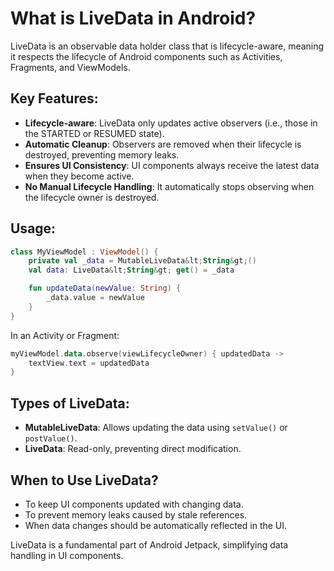 # What is LiveData in Android?

LiveData is an observable data holder class that is lifecycle-aware, meaning it respects the lifecycle of Android components such as Activities, Fragments, and ViewModels. 

## Key Features:
- **Lifecycle-aware**: LiveData only updates active observers (i.e., those in the STARTED or RESUMED state).
- **Automatic Cleanup**: Observers are removed when their lifecycle is destroyed, preventing memory leaks.
- **Ensures UI Consistency**: UI components always receive the latest data when they become active.
- **No Manual Lifecycle Handling**: It automatically stops observing when the lifecycle owner is destroyed.

## Usage:
```kotlin
class MyViewModel : ViewModel() {
    private val _data = MutableLiveData&lt;String&gt;()
    val data: LiveData&lt;String&gt; get() = _data

    fun updateData(newValue: String) {
        _data.value = newValue
    }
}
```

In an Activity or Fragment:
```kotlin
myViewModel.data.observe(viewLifecycleOwner) { updatedData ->
    textView.text = updatedData
}
```

## Types of LiveData:
- **MutableLiveData**: Allows updating the data using `setValue()` or `postValue()`.
- **LiveData**: Read-only, preventing direct modification.

## When to Use LiveData?
- To keep UI components updated with changing data.
- To prevent memory leaks caused by stale references.
- When data changes should be automatically reflected in the UI.

LiveData is a fundamental part of Android Jetpack, simplifying data handling in UI components.
